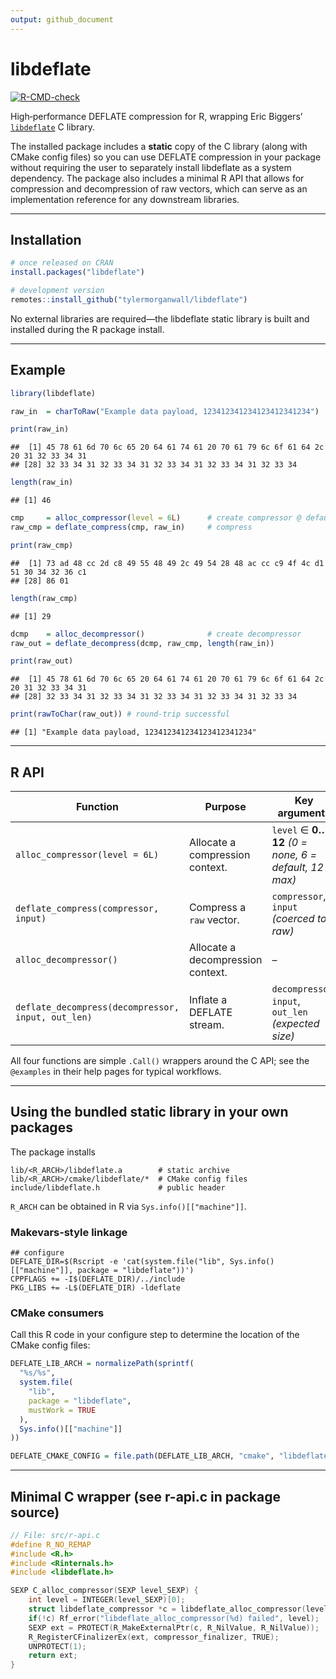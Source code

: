 ```yaml
---
output: github_document
---
```


# libdeflate

<!-- badges: start -->
[![R-CMD-check](https://github.com/tylermorganwall/libdeflate/actions/workflows/R-CMD-check.yaml/badge.svg)](https://github.com/tylermorganwall/libdeflate/actions/workflows/R-CMD-check.yaml)
<!-- badges: end -->

High‑performance DEFLATE compression for R, wrapping Eric Biggers’ [`libdeflate`](https://github.com/ebiggers/libdeflate) C library.

The installed package includes a **static** copy of the C library (along with CMake config files) so you can use DEFLATE compression in your package without requiring the user to separately install libdeflate as a system dependency. The package also includes a minimal R API that allows for compression and decompression of raw vectors, which can serve as an implementation reference for any downstream libraries.

---

## Installation

```r
# once released on CRAN
install.packages("libdeflate")

# development version
remotes::install_github("tylermorganwall/libdeflate")
```

No external libraries are required—the libdeflate static library is built and installed during the R package install.

---

## Example


``` r
library(libdeflate)

raw_in  = charToRaw("Example data payload, 123412341234123412341234")

print(raw_in)
```

```
##  [1] 45 78 61 6d 70 6c 65 20 64 61 74 61 20 70 61 79 6c 6f 61 64 2c 20 31 32 33 34 31
## [28] 32 33 34 31 32 33 34 31 32 33 34 31 32 33 34 31 32 33 34
```

``` r
length(raw_in)
```

```
## [1] 46
```

``` r
cmp     = alloc_compressor(level = 6L)      # create compressor @ default level
raw_cmp = deflate_compress(cmp, raw_in)     # compress

print(raw_cmp)
```

```
##  [1] 73 ad 48 cc 2d c8 49 55 48 49 2c 49 54 28 48 ac cc c9 4f 4c d1 51 30 34 32 36 c1
## [28] 86 01
```

``` r
length(raw_cmp)
```

```
## [1] 29
```

``` r
dcmp    = alloc_decompressor()              # create decompressor
raw_out = deflate_decompress(dcmp, raw_cmp, length(raw_in))

print(raw_out)
```

```
##  [1] 45 78 61 6d 70 6c 65 20 64 61 74 61 20 70 61 79 6c 6f 61 64 2c 20 31 32 33 34 31
## [28] 32 33 34 31 32 33 34 31 32 33 34 31 32 33 34 31 32 33 34
```

``` r
print(rawToChar(raw_out)) # round‑trip successful
```

```
## [1] "Example data payload, 123412341234123412341234"
```

---

## R API

| Function | Purpose | Key arguments |
|----------|---------|---------------|
| `alloc_compressor(level = 6L)` | Allocate a compression context. | `level` ∈ **0…12** *(0 = none, 6 = default, 12 = max)* |
| `deflate_compress(compressor, input)` | Compress a `raw` vector. | `compressor`, `input` *(coerced to raw)* |
| `alloc_decompressor()` | Allocate a decompression context. | – |
| `deflate_decompress(decompressor, input, out_len)` | Inflate a DEFLATE stream. | `decompressor`, `input`, `out_len` *(expected size)* |

All four functions are simple `.Call()` wrappers around the C API; see the `@examples` in their help pages for typical workflows.

---

## Using the bundled static library in your own packages

The package installs

```
lib/<R_ARCH>/libdeflate.a        # static archive
lib/<R_ARCH>/cmake/libdeflate/*  # CMake config files
include/libdeflate.h             # public header
```

`R_ARCH` can be obtained in R via `Sys.info()[["machine"]]`.

### Makevars‑style linkage

```make
## configure
DEFLATE_DIR=$(Rscript -e 'cat(system.file("lib", Sys.info()[["machine"]], package = "libdeflate"))')
CPPFLAGS += -I$(DEFLATE_DIR)/../include
PKG_LIBS += -L$(DEFLATE_DIR) -ldeflate
```

### CMake consumers

Call this R code in your configure step to determine the location of the CMake config files:

```r
DEFLATE_LIB_ARCH = normalizePath(sprintf(
  "%s/%s",
  system.file(
    "lib",
    package = "libdeflate",
    mustWork = TRUE
  ),
  Sys.info()[["machine"]]
))

DEFLATE_CMAKE_CONFIG = file.path(DEFLATE_LIB_ARCH, "cmake", "libdeflate")
```

---

## Minimal C wrapper (see r-api.c in package source)

```c
// File: src/r-api.c
#define R_NO_REMAP
#include <R.h>
#include <Rinternals.h>
#include <libdeflate.h>

SEXP C_alloc_compressor(SEXP level_SEXP) {
    int level = INTEGER(level_SEXP)[0];
    struct libdeflate_compressor *c = libdeflate_alloc_compressor(level);
    if(!c) Rf_error("libdeflate_alloc_compressor(%d) failed", level);
    SEXP ext = PROTECT(R_MakeExternalPtr(c, R_NilValue, R_NilValue));
    R_RegisterCFinalizerEx(ext, compressor_finalizer, TRUE);
    UNPROTECT(1);
    return ext;
}

```
